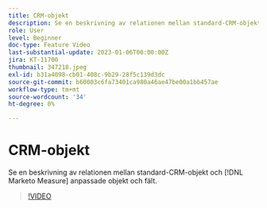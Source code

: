 ```yaml
---
title: CRM-objekt
description: Se en beskrivning av relationen mellan standard-CRM-objekt och [!DNL Marketo Measure] anpassade objekt och fält.
role: User
level: Beginner
doc-type: Feature Video
last-substantial-update: 2023-01-06T00:00:00Z
jira: KT-11700
thumbnail: 347218.jpeg
exl-id: b31a4098-cb01-408c-9b29-28f5c139d3dc
source-git-commit: b60003c6fa73401ca980a46ae47be00a1bb457ae
workflow-type: tm+mt
source-wordcount: '34'
ht-degree: 0%

---
```


# CRM-objekt

Se en beskrivning av relationen mellan standard-CRM-objekt och [!DNL Marketo Measure] anpassade objekt och fält.

>[!VIDEO](https://video.tv.adobe.com/v/347218/?quality=12&learn=on)
